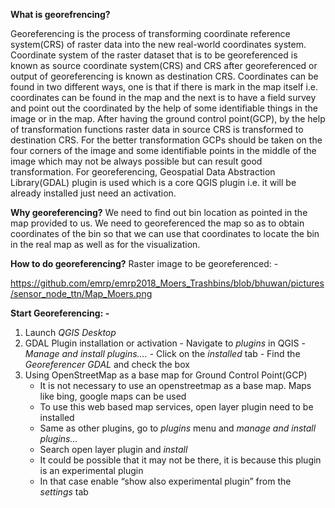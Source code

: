 **What is georefrencing?**

Georeferencing is the process of transforming coordinate reference system(CRS) of raster data into the new real-world coordinates system. Coordinate system of the raster dataset that is to be georeferenced is known as source coordinate system(CRS) and CRS after georeferenced or output of georeferencing is known as destination CRS. Coordinates can be found in two different ways, one is that if there is mark in the map itself i.e. coordinates can be found in the map and the next is to have a field survey and point out the coordinated by the help of some identifiable things in the image or in the map. After having the ground control point(GCP), by the help of transformation functions raster data in source CRS is transformed to destination CRS. For the better transformation GCPs should be taken on the four corners of the image and some identifiable points in the middle of the image which may not be always possible but can result good transformation. For georeferencing, Geospatial Data Abstraction Library(GDAL) plugin is used which is a core QGIS plugin i.e. it will be already installed just need an activation.


**Why georeferencing?**
We need to find out bin location as pointed in the map provided to us. We need to georeferenced the map so as to obtain coordinates of the bin so that we can use that coordinates to locate the bin in the real map as well as for the visualization.

**How to do georeferencing?**
Raster image to be georeferenced: -

https://github.com/emrp/emrp2018_Moers_Trashbins/blob/bhuwan/pictures/sensor_node_ttn/Map_Moers.png

**Start Georeferencing: -**

 1. Launch *QGIS Desktop*
 2. GDAL Plugin installation or activation
         - Navigate to *plugins* in QGIS
         - *Manage and install plugins….*
         - Click on the *installed* tab
         - Find the *Georeferencer GDAL* and check the box
 3. Using OpenStreetMap as a base map for Ground Control Point(GCP)
	 - It is not necessary to use an openstreetmap as a base map. Maps like bing, google maps can be used
	 - To use this web based map services, open layer plugin need to be installed
	 - Same as other plugins, go to *plugins* menu and *manage and install plugins…*
	 - Search open layer plugin and *install*
	 - It could be possible that it may not be there, it is because this plugin is an experimental plugin
	 - In that case enable “show also experimental plugin” from the *settings* tab


   




